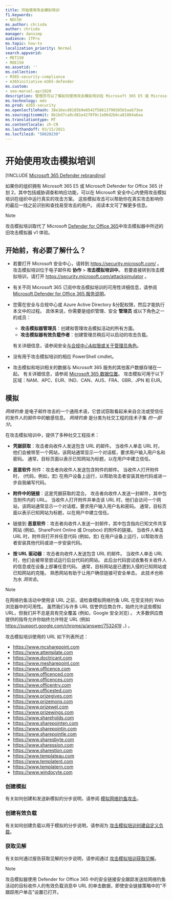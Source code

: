```yaml
---
title: 开始使用攻击模拟培训
f1.keywords:
- NOCSH
ms.author: chrisda
author: chrisda
manager: dansimp
audience: ITPro
ms.topic: how-to
localization_priority: Normal
search.appverid:
- MET150
- MOE150
ms.assetid: ''
ms.collection:
- M365-security-compliance
- m365initiative-m365-defender
ms.custom:
- seo-marvel-apr2020
description: 管理员可以了解如何使用攻击模拟培训在 Microsoft 365 E5 或 Microsoft Defender for Office 365 计划 2 组织中运行模拟网络钓鱼和密码攻击。
ms.technology: mdo
ms.prod: m365-security
ms.openlocfilehash: 38e16ecd8185b9e8542f58613790585b5aab73ee
ms.sourcegitcommit: 8b1bd7ca8cd81e4270f0c1e06d2b6ca81804a6aa
ms.translationtype: MT
ms.contentlocale: zh-CN
ms.lasthandoff: 03/15/2021
ms.locfileid: "50820230"
---
```

# <a name="get-started-using-attack-simulation-training"></a>开始使用攻击模拟培训

[!INCLUDE [Microsoft 365 Defender rebranding](../includes/microsoft-defender-for-office.md)]

如果你的组织拥有 Microsoft 365 E5 或 Microsoft Defender for Office 365 计划 2，其中包括威胁调查和响应功能，可以在 Microsoft 安全中心内使用攻击模拟培训在组织中运行真实的攻击方案。 [](office-365-ti.md) 这些模拟攻击可以帮助你在真实攻击影响你的最后一线之前识别和查找易受攻击的用户。 阅读本文可了解更多信息。

> [!NOTE]
> 攻击模拟培训取代了 Microsoft [Defender for Office 365](attack-simulator.md)中攻击模拟器中所述的旧攻击模拟器 v1 体验。

## <a name="what-do-you-need-to-know-before-you-begin"></a>开始前，有必要了解什么？

- 若要打开 Microsoft 安全中心，请转到 <https://security.microsoft.com/> 。 攻击模拟培训位于电子邮件和 **协作** \> **攻击模拟培训中**。 若要直接转到攻击模拟培训，请打开 <https://security.microsoft.com/attacksimulator> 。

- 有关不同 Microsoft 365 订阅中攻击模拟培训的可用性详细信息，请参阅 [Microsoft Defender for Office 365 服务说明](https://docs.microsoft.com/office365/servicedescriptions/office-365-advanced-threat-protection-service-description)。

- 您需在安全与合规中心或 Azure Active Directory &分配权限，然后才能执行本文中的过程。 具体来说，你需要是组织管理、安全 **管理员** 或以下角色之一的成员： 
  - **攻击模拟器管理员**：创建和管理攻击模拟活动的所有方面。
  - **攻击模拟器有效负载作者**：创建管理员稍后可以启动的攻击负载。

  有关详细信息，请参阅安全[与合规中心&权限或](permissions-in-the-security-and-compliance-center.md)[关于管理员角色](../../admin/add-users/about-admin-roles.md)。

- 没有用于攻击模拟培训的相应 PowerShell cmdlet。

- 攻击模拟和培训相关的数据与 Microsoft 365 服务的其他客户数据存储在一起。 有关详细信息，请参阅 [Microsoft 365 数据位置](../../enterprise/o365-data-locations.md)。 攻击模拟可用于以下区域：NAM、APC、EUR、IND、CAN、AUS、FRA、GBR、JPN 和 EUR。

## <a name="simulations"></a>模拟

*网络钓鱼* 是电子邮件攻击的一个通用术语，它尝试窃取看起来来自合法或受信任的发件人的邮件中的敏感信息。 *网络钓鱼* 是分类为社交工程的技术子集 _的一部分_。

在攻击模拟培训中，提供了多种社交工程技术：

- **凭据获取**：攻击者向收件人发送包含 URL 的邮件。 当收件人单击 URL 时，他们会被带至一个网站，该网站通常显示一个对话框，要求用户输入用户名和密码。 通常，目标页面以表示已知网站为标题，以在用户中建立信任。

- **恶意软件** 附件：攻击者向收件人发送包含附件的邮件。 当收件人打开附件时， (代码，例如，宏) 在用户设备上运行，以帮助攻击者安装其他代码或进一步自我编写代码。

- **附件中的链接**：这是凭据获取的混合。 攻击者向收件人发送一封邮件，其中包含附件内的 URL。 当收件人打开附件并单击该 URL 时，他们会访问一个网站，该网站通常显示一个对话框，要求用户输入用户名和密码。 通常，目标页面以表示已知网站为标题，以在用户中建立信任。

- 链接到 **恶意软件**：攻击者向收件人发送一封邮件，其中包含指向已知文件共享网站 (例如，SharePoint Online 或 Dropbox) 的附件的链接。 当收件人单击 URL 时，附件将打开并任意代码 (例如，宏) 在用户设备上运行，以帮助攻击者安装其他代码或进一步安装代码。

- **按 URL 驱动器**：攻击者向收件人发送包含 URL 的邮件。 当收件人单击 URL 时，他们会被带至尝试运行后台代码的网站。 此后台代码尝试收集有关收件人的信息或在设备上部署任意代码。 通常，目标网站是已遭到入侵的已知网站或已知网站的克隆。 熟悉网站有助于让用户确信链接可安全单击。 此技术也称为水 _洞攻击_。

> [!NOTE]
> 在网络钓鱼活动中使用该 URL 之前，请检查模拟网络钓鱼 URL 在受支持的 Web 浏览器中的可用性。 虽然我们与许多 URL 信誉供应商合作，始终允许这些模拟 URL，但我们并不总是具有完全覆盖 (例如，Google 安全浏览) 。 大多数供应商提供的指导允许你始终允许特定 URL (例如 <https://support.google.com/chrome/a/answer/7532419> ，) 。

攻击模拟培训使用的 URL 如下列表所述：

- <https://www.mcsharepoint.com>
- <https://www.attemplate.com>
- <https://www.doctricant.com>
- <https://www.mesharepoint.com>
- <https://www.officence.com>
- <https://www.officenced.com>
- <https://www.officences.com>
- <https://www.officentry.com>
- <https://www.officested.com>
- <https://www.prizegives.com>
- <https://www.prizemons.com>
- <https://www.prizewel.com>
- <https://www.prizewings.com>
- <https://www.shareholds.com>
- <https://www.sharepointen.com>
- <https://www.sharepointin.com>
- <https://www.sharepointle.com>
- <https://www.sharesbyte.com>
- <https://www.sharession.com>
- <https://www.sharestion.com>
- <https://www.templateau.com>
- <https://www.templatent.com>
- <https://www.templatern.com>
- <https://www.windocyte.com>

### <a name="create-a-simulation"></a>创建模拟

有关如何创建和发送新模拟的分步说明，请参阅 [模拟网络钓鱼攻击](attack-simulation-training.md)。

### <a name="create-a-payload"></a>创建有效负载

有关如何创建负载以用于模拟的分步说明，请参阅为 [攻击模拟培训创建自定义负载](attack-simulation-training-payloads.md)。

### <a name="gaining-insights"></a>获取见解

有关如何通过报告获取见解的分步说明，请参阅通过 [攻击模拟培训获取见解](attack-simulation-training-insights.md)。

> [!NOTE]
> 攻击模拟器使用 Defender for Office 365 中的安全链接安全跟踪发送给网络钓鱼活动的目标收件人的有效负载消息中 URL 的单击数据，即使安全链接策略中的"不跟踪用户单击"设置已打开。
